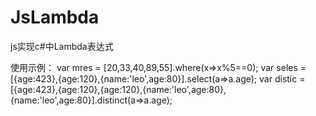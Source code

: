# JsLambda
js实现c#中Lambda表达式

使用示例：
  var mres = [20,33,40,89,55].where(x=>x%5==0);
  var seles = [{age:423},{age:120},{name:'leo',age:80}].select(a=>a.age);
  var distic = [{age:423},{age:120},{age:120},{name:'leo',age:80},{name:'leo',age:80}].distinct(a=>a.age);
